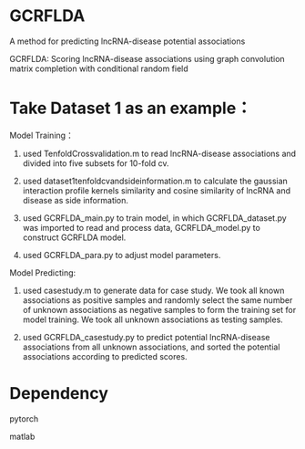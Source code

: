 # GCRFLDA
A method for predicting lncRNA-disease potential associations 

GCRFLDA: Scoring lncRNA-disease associations using graph convolution matrix completion with conditional random field

# Take Dataset 1 as an example：

Model Training： 
1. used TenfoldCrossvalidation.m to read lncRNA-disease associations and divided into five subsets for 10-fold cv. 

2. used dataset1tenfoldcvandsideinformation.m to calculate the gaussian interaction profile kernels similarity and cosine similarity of lncRNA and disease as side information. 

3. used GCRFLDA_main.py to train model, in which GCRFLDA_dataset.py was imported to read  and process data, GCRFLDA_model.py to construct GCRFLDA model. 

4. used GCRFLDA_para.py to adjust model parameters. 

Model Predicting: 

1. used casestudy.m to generate data for case study. We took all known associations as positive samples and randomly select the same number of unknown associations as negative samples to form the training set for model training. We took all unknown associations as testing samples. 

2. used GCRFLDA_casestudy.py to predict potential lncRNA-disease associations from all unknown associations, and sorted the potential associations according to predicted scores. 

# Dependency

pytorch 

matlab
